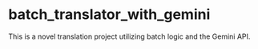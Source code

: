 # batch_translator_with_gemini
This is a novel translation project utilizing batch logic and the Gemini API.
